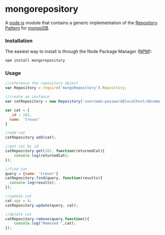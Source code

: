 # mongorepository
A [node.js](http://nodejs.org/) module that contains a generic implementation of the [Repository Pattern](http://martinfowler.com/eaaCatalog/repository.html) for [mongoDB](http://www.mongodb.org/).

### Installation
The easiest way to install is through the Node Package Manager ([NPM](http://npmjs.org/)):

``` js
npm install mongorepository
```

### Usage
``` js 
//reference the repository object
var Repository = require('mongoRepository').Repository;

//create an instance
var catRepository = new Repository('username:password@localhost/dbname', 'cat');

var cat = {
  _id : 101,
  name: 'trevor'
}

//add cat
catRepository.add(cat);

//get cat by id
catRepository.get(101, function(returnedCat){
	console.log(returnedCat);
});

//find cat
query = {name: 'trevor'}
catRepository.find(query, function(results){
  console.log(results);
});

//update cat
cat.age = 4;
catRepository.update(query, cat);

//delete cat
catRepository.remove(query,function(){
	console.log("Removed ",cat);
});
```